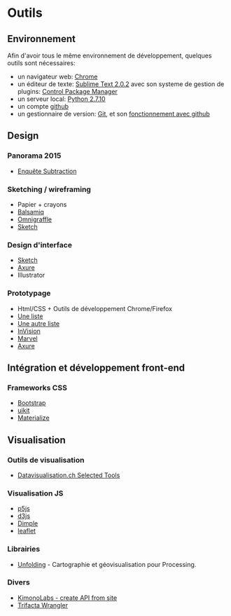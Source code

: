 # Outils

## Environnement

Afin d'avoir tous le même environnement de développement, quelques outils sont nécessaires:
* un navigateur web: [Chrome](https://www.google.com/chrome/browser/desktop/index.html)
* un éditeur de texte: [Sublime Text 2.0.2](http://www.sublimetext.com/) avec son systeme de gestion de plugins: [Control Package Manager](https://packagecontrol.io/installation#st2)
* un serveur local: [Python 2.7.10](https://www.python.org/downloads/)
* un compte [github](http://github.com)
* un gestionnaire de version: [Git](http://www.git-scm.com/), et son [fonctionnement avec github](https://help.github.com/articles/set-up-git/)

## Design

### Panorama 2015
* [Enquête Subtraction](http://tools.subtraction.com)

### Sketching / wireframing
* Papier + crayons
* [Balsamiq](https://balsamiq.com)
* [Omnigraffle](https://www.omnigroup.com/omnigraffle)
* [Sketch](http://sketchapp.com/)

### Design d'interface
* [Sketch](http://www.sketchapp.com)
* [Axure](http://www.axure.com/fr)
* Illustrator

### Prototypage
* Html/CSS + Outils de développement Chrome/Firefox
* [Une liste](http://www.cooper.com/prototyping-tools)
* [Une autre liste](http://prototypingtools.co/)
* [InVision](http://www.invisionapp.com)
* [Marvel](https://marvelapp.com)
* [Axure](http://www.axure.com/fr)

## Intégration et développement front-end

### Frameworks CSS
* [Bootstrap](http://getbootstrap.com/)
* [uikit](http://getuikit.com/)
* [Materialize](http://materializecss.com/)

## Visualisation

### Outils de visualisation
* [Datavisualisation.ch Selected Tools](http://selection.datavisualization.ch/)

### Visualisation JS
* [p5js](http://p5js.org/)
* [d3js](http://d3js.org)
* [Dimple](http://dimplejs.org)
* [leaflet](http://leafletjs.com/)

### Librairies
* [Unfolding](http://unfoldingmaps.org/) - Cartographie et géovisualisation pour Processing.

### Divers
* [KimonoLabs - create API from site](https://www.kimonolabs.com/)
* [Trifacta Wrangler](https://www.trifacta.com/trifacta-wrangler/)
